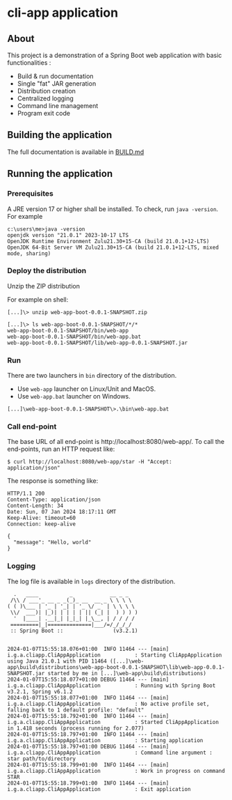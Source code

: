 # cli-app application

## About
This project is a demonstration of a Spring Boot web application with basic functionalities :
* Build & run documentation
* Single "fat" JAR generation
* Distribution creation
* Centralized logging
* Command line management
* Program exit code 

## Building the application
The full documentation is available in [BUILD.md](BUILD.md)

## Running the application

### Prerequisites
A JRE version 17 or higher shall be installed.
To check, run `java -version`.
For example
```shell
c:\users\me>java -version
openjdk version "21.0.1" 2023-10-17 LTS
OpenJDK Runtime Environment Zulu21.30+15-CA (build 21.0.1+12-LTS)
OpenJDK 64-Bit Server VM Zulu21.30+15-CA (build 21.0.1+12-LTS, mixed mode, sharing)
```

### Deploy the distribution
Unzip the ZIP distribution

For example on shell:
```shell
[...]\> unzip web-app-boot-0.0.1-SNAPSHOT.zip

[...]\> ls web-app-boot-0.0.1-SNAPSHOT/*/*
web-app-boot-0.0.1-SNAPSHOT/bin/web-app 
web-app-boot-0.0.1-SNAPSHOT/bin/web-app.bat
web-app-boot-0.0.1-SNAPSHOT/lib/web-app-0.0.1-SNAPSHOT.jar
```

### Run
There are two launchers in `bin` directory of the distribution.
* Use `web-app` launcher on Linux/Unit and MacOS.
* Use `web-app.bat` launcher on Windows.

```shell
[...]\web-app-boot-0.0.1-SNAPSHOT\>.\bin\web-app.bat 
```

### Call end-point
The base URL of all end-point is http://localhost:8080/web-app/.
To call the end-points, run an HTTP request like:
```shell
$ curl http://localhost:8080/web-app/star -H "Accept: application/json"
```

The response is something like:
```text
HTTP/1.1 200 
Content-Type: application/json
Content-Length: 34
Date: Sun, 07 Jan 2024 18:17:11 GMT
Keep-Alive: timeout=60
Connection: keep-alive

{
  "message": "Hello, world"
}
```


### Logging
The log file is available in `logs` directory of the distribution.
```text
  .   ____          _            __ _ _
 /\\ / ___'_ __ _ _(_)_ __  __ _ \ \ \ \
( ( )\___ | '_ | '_| | '_ \/ _` | \ \ \ \
 \\/  ___)| |_)| | | | | || (_| |  ) ) ) )
  '  |____| .__|_| |_|_| |_\__, | / / / /
 =========|_|==============|___/=/_/_/_/
 :: Spring Boot ::                (v3.2.1)


2024-01-07T15:55:18.076+01:00  INFO 11464 --- [main] i.g.a.cliapp.CliAppApplication           : Starting CliAppApplication using Java 21.0.1 with PID 11464 ([...]\web-app\build\distributions\web-app-boot-0.0.1-SNAPSHOT\lib\web-app-0.0.1-SNAPSHOT.jar started by me in [...]\web-app\build\distributions)
2024-01-07T15:55:18.077+01:00 DEBUG 11464 --- [main] i.g.a.cliapp.CliAppApplication           : Running with Spring Boot v3.2.1, Spring v6.1.2
2024-01-07T15:55:18.077+01:00  INFO 11464 --- [main] i.g.a.cliapp.CliAppApplication           : No active profile set, falling back to 1 default profile: "default"
2024-01-07T15:55:18.792+01:00  INFO 11464 --- [main] i.g.a.cliapp.CliAppApplication           : Started CliAppApplication in 1.418 seconds (process running for 2.077)
2024-01-07T15:55:18.797+01:00  INFO 11464 --- [main] i.g.a.cliapp.CliAppApplication           : Starting application
2024-01-07T15:55:18.797+01:00 DEBUG 11464 --- [main] i.g.a.cliapp.CliAppApplication           : Command line argument : star path/to/directory
2024-01-07T15:55:18.799+01:00  INFO 11464 --- [main] i.g.a.cliapp.CliAppApplication           : Work in progress on command STAR
2024-01-07T15:55:18.799+01:00  INFO 11464 --- [main] i.g.a.cliapp.CliAppApplication           : Exit application
```
